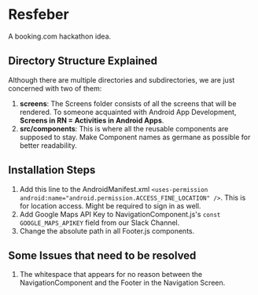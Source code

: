 # Resfeber
A booking.com hackathon idea.

## Directory Structure Explained
Although there are multiple directories and subdirectories, we are just concerned with two of them:

1. **screens**: The Screens folder consists of all the screens that will be rendered. To someone acquainted with Android App Development, **Screens in RN = Activities in Android Apps**.
2.  **src/components**: This is where all the reusable components are supposed to stay. Make Component names as germane as possible for better readability.

## Installation Steps

1. Add this line to the AndroidManifest.xml `<uses-permission android:name="android.permission.ACCESS_FINE_LOCATION" />`. This is for location access. Might be required to sign in as well.
2. Add Google Maps API Key to NavigationComponent.js's `const GOOGLE_MAPS_APIKEY` field from our Slack Channel.
3. Change the absolute path in all Footer.js components.

## Some Issues that need to be resolved

1. The whitespace that appears for no reason between the NavigationComponent and the Footer in the Navigation Screen.
